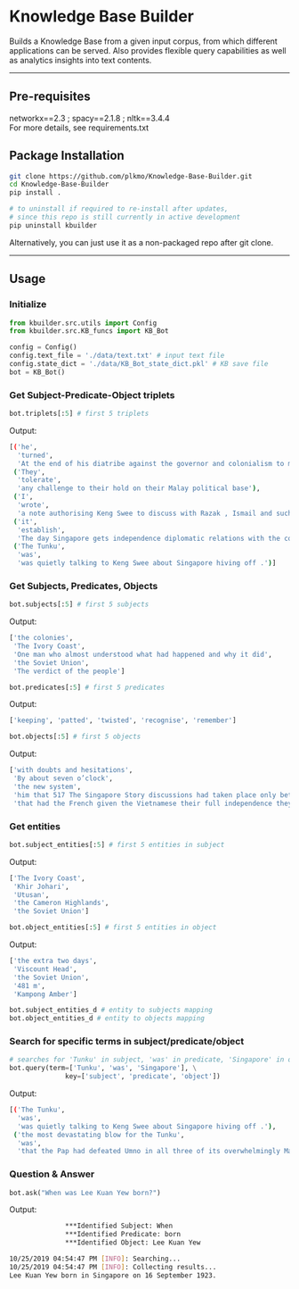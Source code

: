 # Knowledge Base Builder
Builds a Knowledge Base from a given input corpus, from which different applications can be served. Also provides flexible query capabilities as well as analytics insights into text contents.

---

## Pre-requisites
networkx==2.3 ; spacy==2.1.8 ; nltk==3.4.4  
For more details, see requirements.txt

## Package Installation
```bash
git clone https://github.com/plkmo/Knowledge-Base-Builder.git
cd Knowledge-Base-Builder
pip install .

# to uninstall if required to re-install after updates,
# since this repo is still currently in active development
pip uninstall kbuilder 
```
Alternatively, you can just use it as a non-packaged repo after git clone.

---

## Usage
### Initialize
```python
from kbuilder.src.utils import Config
from kbuilder.src.KB_funcs import KB_Bot

config = Config()
config.text_file = './data/text.txt' # input text file
config.state_dict = './data/KB_Bot_state_dict.pkl' # KB save file
bot = KB_Bot()
```

### Get Subject-Predicate-Object triplets
```python
bot.triplets[:5] # first 5 triplets
```
Output:
```bash
[('he',
  'turned',
  'At the end of his diatribe against the governor and colonialism to me the Member for Tanjong Pagar who has plagued me so consistently and so vociferously in the past but is virtually the leader of the opposition in the eyes of the public'),
 ('They',
  'tolerate',
  'any challenge to their hold on their Malay political base'),
 ('I',
  'wrote',
  'a note authorising Keng Swee to discuss with Razak , Ismail and such other federal ministers of comparable authority concerned in these matters in the central government any proposal for any constitutional rearrange\xad ments of Malaysia'),
 ('it',
  'establish',
  'The day Singapore gets independence diplomatic relations with the countries we oppose'),
 ('The Tunku',
  'was',
  'was quietly talking to Keng Swee about Singapore hiving off .')]
```

### Get Subjects, Predicates, Objects
```python
bot.subjects[:5] # first 5 subjects
```
Output:
```bash
['the colonies',
 'The Ivory Coast',
 'One man who almost understood what had happened and why it did',
 'the Soviet Union',
 'The verdict of the people']
```

```python
bot.predicates[:5] # first 5 predicates
```
Output:
```bash
['keeping', 'patted', 'twisted', 'recognise', 'remember']
```

```python
bot.objects[:5] # first 5 objects
```
Output:
```bash
['with doubts and hesitations',
 'By about seven o’clock',
 'the new system',
 'him that 517 The Singapore Story discussions had taken place only between our traders and their officials , not with Singapore government officers',
 'that had the French given the Vietnamese their full independence they might not have gone communist']
```

### Get entities
```python
bot.subject_entities[:5] # first 5 entities in subject
```
Output:
```bash
['The Ivory Coast',
 'Khir Johari',
 'Utusan',
 'the Cameron Highlands',
 'the Soviet Union']
```

```python
bot.object_entities[:5] # first 5 entities in object
```
Output:
```bash
['the extra two days',
 'Viscount Head',
 'the Soviet Union',
 '481 m',
 'Kampong Amber']
```

```python
bot.subject_entities_d # entity to subjects mapping
bot.object_entities_d # entity to objects mapping
```

### Search for specific terms in subject/predicate/object
```python
# searches for 'Tunku' in subject, 'was' in predicate, 'Singapore' in object
bot.query(term=['Tunku', 'was', 'Singapore'], \
              key=['subject', 'predicate', 'object'])
```
Output:
```bash
[('The Tunku',
  'was',
  'was quietly talking to Keng Swee about Singapore hiving off .'),
 ('the most devastating blow for the Tunku',
  'was',
  'that the Pap had defeated Umno in all three of its overwhelmingly Malay constituencies , he had specially come down which to Singapore to address on the eve of the election')]
```
### Question & Answer
```python
bot.ask("When was Lee Kuan Yew born?")
```
Output:
```bash
              ***Identified Subject: When
              ***Identified Predicate: born
              ***Identified Object: Lee Kuan Yew

10/25/2019 04:54:47 PM [INFO]: Searching...
10/25/2019 04:54:47 PM [INFO]: Collecting results...
Lee Kuan Yew born in Singapore on 16 September 1923.
```
